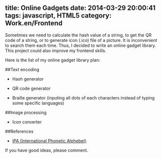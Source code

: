 title: Online Gadgets
date: 2014-03-29 20:00:41
tags: javascript, HTML5
category: Work.en/Frontend
---

Sometimes we need to calculate the hash value of a string, to get the QR code
of a string, or to generate icon (.ico) file of a picture. It is inconvenient
to search them each time. Thus, I decided to write an online gadget library.
This project could also improve my frontend skills.

<!--more-->

Here is the list of my online gadget library plan:

##Text encoding

- Hash generator

- QR code generator

- Braille generator (inputing all dots of each characters instead of typing
  some specific languages)

##Image processing

- Icon converter

##References

- [IPA (International Phonetic Alphebet)][1]

If you have good ideas, please comment.

[1]: http://en.wikipedia.org/wiki/IPA
